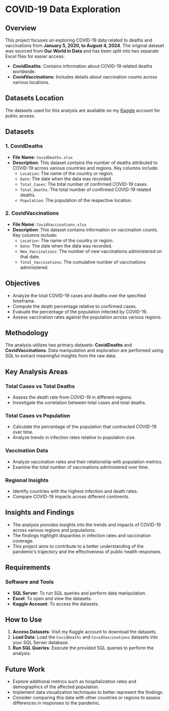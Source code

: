 # COVID-19 Data Exploration

## Overview
This project focuses on exploring COVID-19 data related to deaths and vaccinations from **January 5, 2020, to August 4, 2024**. The original dataset was sourced from **Our World in Data** and has been split into two separate Excel files for easier access:

- **CovidDeaths**: Contains information about COVID-19 related deaths worldwide.
- **CovidVaccinations**: Includes details about vaccination counts across various locations.

## Datasets Location
The datasets used for this analysis are available on my [Kaggle](https://www.kaggle.com/datasets/rhonarosecortez/covid-19-dataset) account for public access.

## Datasets

### 1. CovidDeaths
- **File Name**: `CovidDeaths.xlsx`
- **Description**: This dataset contains the number of deaths attributed to COVID-19 across various countries and regions. Key columns include:
  - `Location`: The name of the country or region.
  - `Date`: The date when the data was recorded.
  - `Total_Cases`: The total number of confirmed COVID-19 cases.
  - `Total_Deaths`: The total number of confirmed COVID-19 related deaths.
  - `Population`: The population of the respective location.

### 2. CovidVaccinations
- **File Name**: `CovidVaccinations.xlsx`
- **Description**: This dataset contains information on vaccination counts. Key columns include:
  - `Location`: The name of the country or region.
  - `Date`: The date when the data was recorded.
  - `New_Vaccinations`: The number of new vaccinations administered on that date.
  - `Total_Vaccinations`: The cumulative number of vaccinations administered.

## Objectives
- Analyze the total COVID-19 cases and deaths over the specified timeframe.
- Compute the death percentage relative to confirmed cases.
- Evaluate the percentage of the population infected by COVID-19.
- Assess vaccination rates against the population across various regions.

## Methodology
The analysis utilizes two primary datasets: **CovidDeaths** and **CovidVaccinations**. Data manipulation and exploration are performed using SQL to extract meaningful insights from the raw data.

## Key Analysis Areas

### Total Cases vs Total Deaths
- Assess the death rate from COVID-19 in different regions.
- Investigate the correlation between total cases and total deaths.

### Total Cases vs Population
- Calculate the percentage of the population that contracted COVID-19 over time.
- Analyze trends in infection rates relative to population size.

### Vaccination Data
- Analyze vaccination rates and their relationship with population metrics.
- Examine the total number of vaccinations administered over time.

### Regional Insights
- Identify countries with the highest infection and death rates.
- Compare COVID-19 impacts across different continents.

## Insights and Findings
- The analysis provides insights into the trends and impacts of COVID-19 across various regions and populations.
- The findings highlight disparities in infection rates and vaccination coverage.
- This project aims to contribute to a better understanding of the pandemic’s trajectory and the effectiveness of public health responses.

## Requirements

### Software and Tools
- **SQL Server**: To run SQL queries and perform data manipulation.
- **Excel**: To open and view the datasets.
- **Kaggle Account**: To access the datasets.

## How to Use
1. **Access Datasets**: Visit my Kaggle account to download the datasets.
2. **Load Data**: Load the `CovidDeaths` and `CovidVaccinations` datasets into your SQL Server database.
3. **Run SQL Queries**: Execute the provided SQL queries to perform the analysis.

## Future Work
- Explore additional metrics such as hospitalization rates and demographics of the affected population.
- Implement data visualization techniques to better represent the findings.
- Consider comparing this data with other countries or regions to assess differences in responses to the pandemic.
